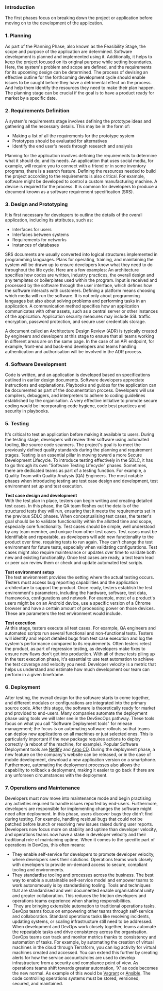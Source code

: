### Introduction

The first phases focus on breaking down the project or application before moving on to the development of the application.

### 1. Planning

As part of the Planning Phase, also known as the Feasibility Stage, the scope and purpose of the application are determined. Software development is planned and implemented using it. Additionally, it helps to keep the project focused on its original purpose while setting boundaries. Here, the system's problem and scope are defined, and the requirements for its upcoming design can be determined. The process of devising an effective outline for the forthcoming development cycle should enable issues to be caught before they have a detrimental effect on the process. And help them identify the resources they need to make their plan happen. The planning stage can be crucial if the goal is to have a product ready for market by a specific date.

### 2. Requirements Definition

A system's requirements stage involves defining the prototype ideas and gathering all the necessary details. This may be in the form of:  

- Making a list of all the requirements for the prototype system  
- Prototypes should be evaluated for alternatives  
- Identify the end user's needs through research and analysis  

Planning for the application involves defining the requirements to determine what it should do, and its needs. An application that uses social media, for example, will require you to connect with a friend or in some inventory programs, there is a search feature. Defining the resources needed to build the project according to the requirements is also critical. For example, software might be developed to control a custom manufacturing machine. A device is required for the process. It is common for developers to produce a document known as a software requirement specification (SRS).

### 3. Design and Prototyping

It is first necessary for developers to outline the details of the overall application, including its attributes, such as:  

- Interfaces for users  
- Interfaces between systems  
- Requirements for networks  
- Instances of databases  

SRS documents are usually converted into logical structures implemented in programming languages. Plans for operating, training, and maintaining the system will be drawn up to ensure developers know what they need to do throughout the life cycle. Here are a few examples: An architecture specifies how codes are written, industry practices, the overall design and any templates or boilerplates used within the program. Input is received and processed by the software through the user interface, which defines how the software interacts with customers. Defining a platform means choosing which media will run the software. It is not only about programming languages but also about solving problems and performing tasks in an application. A communication method specifies how an application communicates with other assets, such as a central server or other instances of the application. Application security measures may include SSL traffic encryption, password protection, and secure user credentials storage.

A document called an Architecture Design Review (ADR) is typically created by engineers and developers at this stage to ensure that all teams working in different areas are on the same page. In the case of an API endpoint, for example, front-end and back-end developers and teams handling authentication and authorisation will be involved in the ADR process.

### 4. Software Development

Code is written, and an application is developed based on specifications outlined in earlier design documents. Software developers appreciate instructions and explanations. Playbooks and guides for the application can be documented as part of the documentation process. Developers will use compilers, debuggers, and interpreters to adhere to coding guidelines established by the organisation. A very effective initiative to promote secure coding would be incorporating code hygiene, code best practices and security in playbooks.

### 5. Testing

﻿It's critical to test an application before making it available to users. During the testing stage, developers will review their software using automated tooling, like source code scanners. The project's goal is to meet the previously defined quality standards during the planning and requirement stages. Testing is an essential pillar in moving toward a more Secure Development Lifecycle. To introduce testing effectively in the SDLC, it has to go through its own "Software Testing Lifecycle" phases. Sometimes, there are dedicated teams as part of a testing function. For example, a Quality Team with Quality Analysis (QA) Engineers. The most notable phases when introducing testing are test case design and development, test environment set up and test execution.  
  
**Test case design and development**  
With the test plan in place, testers can begin writing and creating detailed test cases. In this phase, the QA team fleshes out the details of the structured tests they will run, ensuring that it meets the requirements set in the previous SDLC phases. When conceptualising test cases, the tester's goal should be to validate functionality within the allotted time and scope, especially core functionality. Test cases should be simple, well understood by any team member, and unique from other test cases. Test cases must be identifiable and repeatable, as developers will add new functionality to the product over time, requiring tests to run again. They can't change the test environment for future tests, especially when validating configurations. Test cases might also require maintenance or updates over time to validate both new and existing functionality. Once test cases are ready, a test team lead or peer can review them or check and update automated test scripts.  

  
**Test environment setup**  
The test environment provides the setting where the actual testing occurs. Testers must access bug reporting capabilities and the application architecture to support the product. Once ready, testers establish the test environment's parameters, including the hardware, software, test data, frameworks, configurations and network. For example, most of a product's users might be on an Android device, use a specific version of a Chrome browser and have a certain amount of processing power on those devices. These are parameters the test environment would include.  

  
**Test execution**  
At this stage, testers execute all test cases. For example, QA engineers and automated scripts run several functional and non-functional tests. Testers will identify and report detailed bugs from test case execution and log the system's performance compared to its requirements. Often testers retest the product, as part of regression testing, as developers make fixes to ensure new flaws don't get into production. With all of these tests piling up in the test execution phase, it's essential to use test automation to achieve the test coverage and velocity you need. Developer velocity is a metric that helps us understand and estimate how much development our team can perform in a given timeframe.  

### 6. Deployment

After testing, the overall design for the software starts to come together, and different modules or configurations are integrated into the primary source code. After this stage, the software is theoretically ready for market and provided to end-users. Many companies automate the deployment phase using tools we will later see in the DevSecOps pathway. These tools focus on what you call "Software Deployment tools" for release management; the focus is on automating software rollouts so that teams can deploy new applications on all machines or just selected ones. This is particularly important if the new package requires actions to deploy correctly (a reboot of the machine, for example). Popular Software Deployment tools are [Netlify](https://www.netlify.com/) and [Argo CD](https://argoproj.github.io/cd/). During the deployment phase, a new feature on the company's website can be released, or in the case of mobile development, download a new application version on a smartphone. Furthermore, automating the deployment processes also allows the capability to rollback a deployment, making it easier to go back if there are any unforseen circumstances with the deployment.  

### 7. Operations and Maintenance

Developers must now move into maintenance mode and begin practising any activities required to handle issues reported by end-users. Furthermore, developers are responsible for implementing changes the software might need after deployment. In this phase, users discover bugs they didn't find during testing. For example, handling residual bugs that could not be patched before launch or resolving new issues raised during user reports.﻿ Developers now focus more on stability and uptime than developer velocity, and operations teams now have a stake in developer velocity and their traditional role of maintaining uptime. When it comes to the specific part of operations in DevOps, this often means:

- They enable self-service for developers to promote developer velocity, where developers seek their solutions. Operations teams work closely with developers to provide on-demand access to secure, compliant tooling and environments.
- They standardise tooling and processes across the business. The best way to enable a sustainable self-service model and empower teams to work autonomously is by standardising tooling. Tools and techniques that are standardised and well documented enable organisational unity and greater collaboration. This reduces the friction developers and operations teams experience when sharing responsibilities.
-  They are bringing extensible automation to traditional operations tasks. DevOps teams focus on empowering other teams through self-service and collaboration. Standard operations tasks like resolving incidents, updating systems, or scaling infrastructure still need to be addressed. When development and DevOps work closely together, teams automate the repeatable tasks and drive consistency across the organisation. DevOps teams can track and monitor metrics thanks to consistency and automation of tasks. For example, by automating the creation of virtual machines in the cloud through Terraform, you can log activity for virtual machines created and accessed. You can extend this further by creating alerts for how the service accounts/roles are used to develop infrastructure from a security and compliance point of view. As operations teams shift towards greater automation, 'X' as code becomes the new normal. As example of this would be [Vagrant](https://www.vagrantup.com/) or [Ansible](https://www.ansible.com/). The code controlling operations systems must be stored, versioned, secured, and maintained.